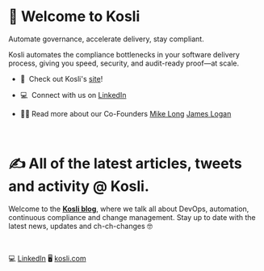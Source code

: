 ### <h1> 👋 Welcome to Kosli

Automate governance, accelerate delivery, stay compliant.

Kosli automates the compliance bottlenecks in your software delivery process, giving you speed, security, and audit-ready proof—at scale.

-   🙌  Check out Kosli's [site](https://www.kosli.com/)!

-   💻  Connect with us on [LinkedIn](https://www.linkedin.com/company/kosli-dev)

-   👨‍💻  Read more about our Co-Founders [Mike Long](https://www.kosli.com/about/mike-long/)  [James Logan](https://www.kosli.com/about/james-logan/)
   <br />
   

### <h1> ✍️ All of the latest articles, tweets and activity @ Kosli. 


Welcome to the **[Kosli blog](https://www.kosli.com/blog/)**, where we talk all about DevOps, automation, continuous compliance and change management. Stay up to date with the latest news, updates and ch-ch-changes :nerd_face:
  <p>&nbsp;</p>


 💻 [LinkedIn](https://www.linkedin.com/company/kosli-dev) 🖥️ [kosli.com](https://www.kosli.com/blog/)
<p>&nbsp;</p>
